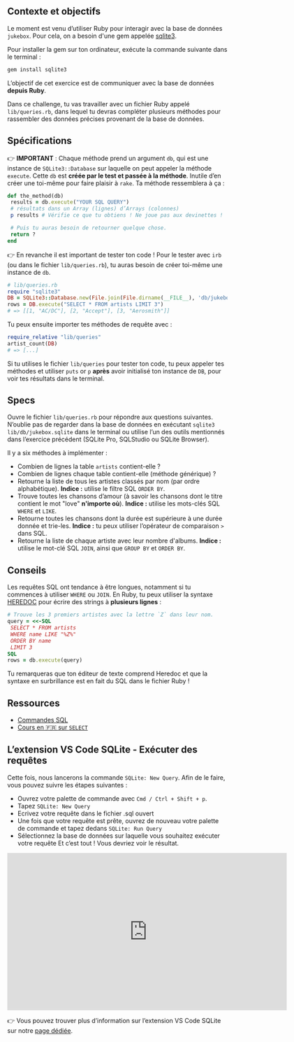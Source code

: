 ## Contexte et objectifs

Le moment est venu d’utiliser Ruby pour interagir avec la base de données `jukebox`. Pour cela, on a besoin d'une gem appelée [sqlite3](http://rubygems.org/gems/sqlite3).

Pour installer la gem sur ton ordinateur, exécute la commande suivante dans le terminal :

```bash
gem install sqlite3
```

L’objectif de cet exercice est de communiquer avec la base de données **depuis Ruby**.

Dans ce challenge, tu vas travailler avec un fichier Ruby appelé `lib/queries.rb`, dans lequel tu devras compléter plusieurs méthodes pour rassembler des données précises provenant de la base de données.

## Spécifications

👉 **IMPORTANT** : Chaque méthode prend un argument `db`, qui est une instance de `SQLite3::Database` sur laquelle on peut appeler la méthode `execute`. Cette `db` est **créée par le test et passée à la méthode**. Inutile d’en créer une toi-même pour faire plaisir à `rake`. Ta méthode ressemblera à ça :

```ruby
def the_method(db)
 results = db.execute("YOUR SQL QUERY")
 # résultats dans un Array (lignes) d’Arrays (colonnes)
 p results # Vérifie ce que tu obtiens ! Ne joue pas aux devinettes !

 # Puis tu auras besoin de retourner quelque chose.
 return ?
end
```

👉 En revanche il est important de tester ton code ! Pour le tester avec `irb` (ou dans le fichier `lib/queries.rb`), tu auras besoin de créer toi-même une instance de `db`.

```ruby
# lib/queries.rb
require "sqlite3"
DB = SQLite3::Database.new(File.join(File.dirname(__FILE__), 'db/jukebox.sqlite'))
rows = DB.execute("SELECT * FROM artists LIMIT 3")
# => [[1, "AC/DC"], [2, "Accept"], [3, "Aerosmith"]]
```

Tu peux ensuite importer tes méthodes de requête avec :

```ruby
require_relative "lib/queries"
artist_count(DB)
# => [...]
```

Si tu utilises le fichier `lib/queries` pour tester ton code, tu peux appeler tes méthodes et utiliser `puts` or `p` **après** avoir initialisé ton instance de `DB`, pour voir tes résultats dans le terminal.

## Specs

Ouvre le fichier `lib/queries.rb` pour répondre aux questions suivantes. N’oublie pas de regarder dans la base de données en exécutant `sqlite3 lib/db/jukebox.sqlite` dans le terminal ou utilise l’un des outils mentionnés dans l’exercice précédent (SQLite Pro, SQLStudio ou SQLite Browser).

Il y a six méthodes à implémenter :

- Combien de lignes la table `artists` contient-elle ?
- Combien de lignes chaque table contient-elle (méthode générique) ?
- Retourne la liste de tous les artistes classés par nom (par ordre alphabétique). **Indice :** utilise le filtre SQL `ORDER BY`.
- Trouve toutes les chansons d’amour (à savoir les chansons dont le titre contient le mot "love" **n'importe où**). **Indice :** utilise les mots-clés SQL `WHERE` et `LIKE`.
- Retourne toutes les chansons dont la durée est supérieure à une durée donnée et trie-les. **Indice :** tu peux utiliser l’opérateur de comparaison `>` dans SQL.
- Retourne la liste de chaque artiste avec leur nombre d'albums. **Indice :** utilise le mot-clé SQL `JOIN`, ainsi que `GROUP BY` et `ORDER BY`.

## Conseils

Les requêtes SQL ont tendance à être longues, notamment si tu commences à utiliser `WHERE` ou `JOIN`. En Ruby, tu peux utiliser la syntaxe [HEREDOC](https://www.rubyguides.com/2018/11/ruby-heredoc/) pour écrire des strings à **plusieurs lignes** :

```ruby
# Trouve les 3 premiers artistes avec la lettre `Z` dans leur nom.
query = <<-SQL
 SELECT * FROM artists
 WHERE name LIKE "%Z%"
 ORDER BY name
 LIMIT 3
SQL
rows = db.execute(query)
```

Tu remarqueras que ton éditeur de texte comprend Heredoc et que la syntaxe en surbrillance est en fait du SQL dans le fichier Ruby !

## Ressources

- [Commandes SQL](https://www.codecademy.com/article/sql-commands)
- [Cours en 🇫🇷 sur `SELECT`](http://sqlpro.developpez.com/cours/sqlaz/select/#L3.4)

## L’extension VS Code SQLite - Exécuter des requêtes

Cette fois, nous lancerons la commande `SQLite: New Query`. Afin de le faire, vous pouvez suivre les étapes suivantes :
- Ouvrez votre palette de commande avec `Cmd / Ctrl + Shift + p`.
- Tapez  `SQLite: New Query`
- Ecrivez votre requête dans le fichier .sql ouvert
- Une fois que votre requête est prête, ouvrez de nouveau votre palette de commande et tapez dedans `SQLite: Run Query`
- Sélectionnez la base de données sur laquelle vous souhaitez exécuter votre requête
Et c’est tout ! Vous devriez voir le résultat.

<iframe src="https://player.vimeo.com/video/690525239?h=ca70e032e8" width="640" height="360" frameborder="0" webkitallowfullscreen mozallowfullscreen allowfullscreen></iframe>

:point_right: Vous pouvez trouver plus d’information sur l’extension VS Code SQLite sur notre [page dédiée](https://kitt.lewagon.com/knowledge/cheatsheets/vs_code_sqlite_extension).
